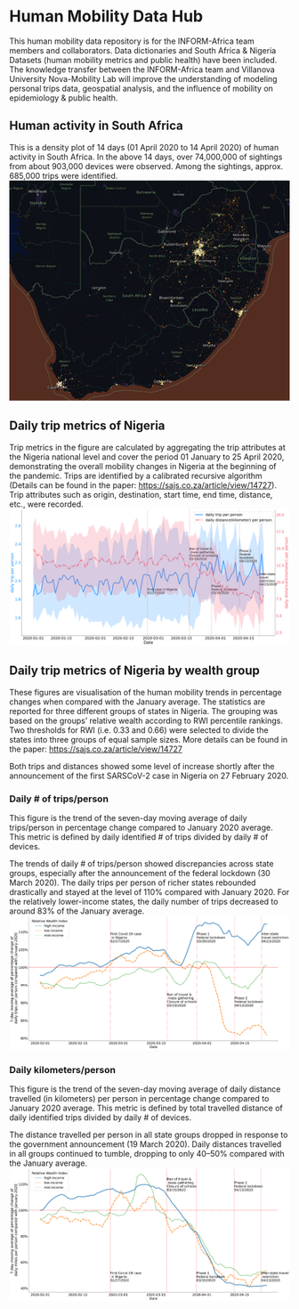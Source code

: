 # Human Mobility Data Hub
This human mobility data repository is for the INFORM-Africa team members and collaborators. 
Data dictionaries and South Africa & Nigeria Datasets (human mobility metrics and public health) have been included. 
The knowledge transfer between the INFORM-Africa team and Villanova University Nova-Mobility Lab will improve the understanding of modeling personal trips data, geospatial analysis, and the influence of mobility on epidemiology & public health. 
## Human activity in South Africa
This is a density plot of 14 days (01 April 2020 to 14 April 2020) of human activity in South Africa. In the above 14 days, over 74,000,000 of sightings from about 903,000 devices were observed. Among the sightings, approx. 685,000 trips were identified.  
![ZAF raw viz](Figures/South-Africa-raw-data-visualize.png)
## Daily trip metrics of Nigeria
Trip metrics in the figure are calculated by aggregating the trip attributes at the Nigeria national level and cover the period 01 January to 25 April 2020, demonstrating the overall mobility changes in Nigeria at the beginning of the pandemic. Trips are identified by a calibrated recursive algorithm (Details can be found in the paper: https://sajs.co.za/article/view/14727). Trip attributes such as origin, destination, start time, end time, distance, etc., were recorded. 
![trip metrics](Figures/Figure-4.png)
## Daily trip metrics of Nigeria by wealth group
These figures are visualisation of the human mobility trends in percentage changes when compared with the January average. The statistics are reported for three different groups of states in Nigeria. The grouping was based on the groups’ relative wealth according to RWI percentile rankings. Two thresholds for RWI (i.e. 0.33 and 0.66) were selected to divide the states into three groups of equal sample sizes. More details can be found in the paper: https://sajs.co.za/article/view/14727  

Both trips and distances showed some level of increase shortly after the announcement of the first SARSCoV-2 case in Nigeria on 27 February 2020. 
### Daily # of trips/person
This figure is the trend of the seven-day moving average of daily trips/person in percentage change compared to January 2020 average. This metric is defined by daily identified # of trips divided by daily # of devices.  

The trends of daily # of trips/person showed discrepancies across state groups, especially after the announcement of the federal lockdown (30 March 2020). The daily trips per person of richer states rebounded drastically and stayed at the level of 110% compared with January 2020. For the relatively lower-income states, the daily number of trips decreased to around 83% of the January average.  
![income 1](Figures/Figure-5(a).png)
### Daily kilometers/person
This figure is the trend of the seven-day moving average of daily distance travelled (in kilometers) per person in percentage change compared to January 2020 average. This metric is defined by total travelled distance of daily identified trips divided by daily # of devices.  

The distance travelled per person in all state groups dropped in response to the government announcement (19 March 2020). Daily distances travelled in all groups continued to tumble, dropping to only 40–50% compared with the January average.  
![income 2](Figures/Figure-5(b).png)
